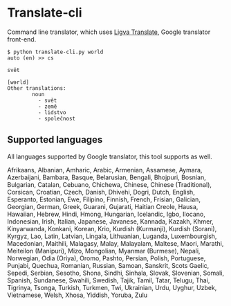 # Translate-cli

Command line translator, which uses [Ligva Translate](https://github.com/thedaviddelta/lingva-translate), Google translator front-end.

```
$ python translate-cli.py world
auto (en) >> cs

svět

[wərld]
Other translations:
        noun
          - svět
          - země
          - lidstvo
          - společnost
```

## Supported languages
All languages supported by Google translator, this tool supports as well.

Afrikaans, Albanian, Amharic, Arabic, Armenian, Assamese, Aymara, Azerbaijani, Bambara, Basque, Belarusian, Bengali, Bhojpuri, Bosnian, Bulgarian, Catalan, Cebuano, Chichewa, Chinese, Chinese (Traditional), Corsican, Croatian, Czech, Danish, Dhivehi, Dogri, Dutch, English, Esperanto, Estonian, Ewe, Filipino, Finnish, French, Frisian, Galician, Georgian, German, Greek, Guarani, Gujarati, Haitian Creole, Hausa, Hawaiian, Hebrew, Hindi, Hmong, Hungarian, Icelandic, Igbo, Ilocano, Indonesian, Irish, Italian, Japanese, Javanese, Kannada, Kazakh, Khmer, Kinyarwanda, Konkani, Korean, Krio, Kurdish (Kurmanji), Kurdish (Sorani), Kyrgyz, Lao, Latin, Latvian, Lingala, Lithuanian, Luganda, Luxembourgish, Macedonian, Maithili, Malagasy, Malay, Malayalam, Maltese, Maori, Marathi, Meiteilon (Manipuri), Mizo, Mongolian, Myanmar (Burmese), Nepali, Norwegian, Odia (Oriya), Oromo, Pashto, Persian, Polish, Portuguese, Punjabi, Quechua, Romanian, Russian, Samoan, Sanskrit, Scots Gaelic, Sepedi, Serbian, Sesotho, Shona, Sindhi, Sinhala, Slovak, Slovenian, Somali, Spanish, Sundanese, Swahili, Swedish, Tajik, Tamil, Tatar, Telugu, Thai, Tigrinya, Tsonga, Turkish, Turkmen, Twi, Ukrainian, Urdu, Uyghur, Uzbek, Vietnamese, Welsh, Xhosa, Yiddish, Yoruba, Zulu
